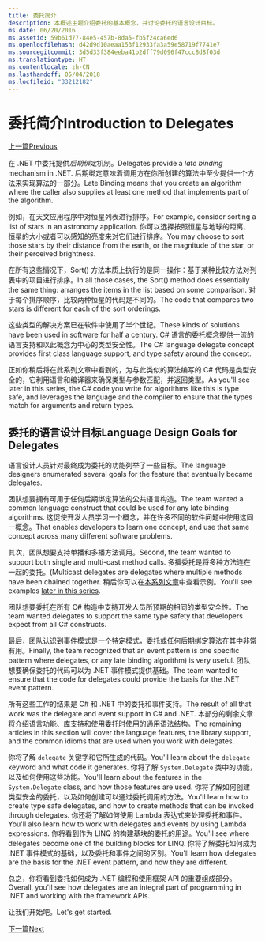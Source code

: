 ```yaml
---
title: 委托简介
description: 本概述主题介绍委托的基本概念，并讨论委托的语言设计目标。
ms.date: 06/20/2016
ms.assetid: 59b61d77-84e5-457b-8da5-fb5f24ca6ed6
ms.openlocfilehash: d42d9d10aeaa153f12933fa3a59e58719f7741e7
ms.sourcegitcommit: 3d5d33f384eeba41b2dff79d096f47ccc8d8f03d
ms.translationtype: HT
ms.contentlocale: zh-CN
ms.lasthandoff: 05/04/2018
ms.locfileid: "33212182"
---
```

# <a name="introduction-to-delegates"></a><span data-ttu-id="dd245-103">委托简介</span><span class="sxs-lookup"><span data-stu-id="dd245-103">Introduction to Delegates</span></span>

[<span data-ttu-id="dd245-104">上一篇</span><span class="sxs-lookup"><span data-stu-id="dd245-104">Previous</span></span>](delegates-events.md)

<span data-ttu-id="dd245-105">在 .NET 中委托提供*后期绑定*机制。</span><span class="sxs-lookup"><span data-stu-id="dd245-105">Delegates provide a *late binding* mechanism in .NET.</span></span> <span data-ttu-id="dd245-106">后期绑定意味着调用方在你所创建的算法中至少提供一个方法来实现算法的一部分。</span><span class="sxs-lookup"><span data-stu-id="dd245-106">Late Binding means that you create an algorithm where the caller also supplies at least one method that implements part of the algorithm.</span></span>

<span data-ttu-id="dd245-107">例如，在天文应用程序中对恒星列表进行排序。</span><span class="sxs-lookup"><span data-stu-id="dd245-107">For example, consider sorting a list of stars in an astronomy application.</span></span>
<span data-ttu-id="dd245-108">你可以选择按照恒星与地球的距离、恒星的大小或者可以感知的亮度来对它们进行排序。</span><span class="sxs-lookup"><span data-stu-id="dd245-108">You may choose to sort those stars by their distance from the earth, or the magnitude of the star, or their perceived brightness.</span></span>

<span data-ttu-id="dd245-109">在所有这些情况下，Sort() 方法本质上执行的是同一操作：基于某种比较方法对列表中的项目进行排序。</span><span class="sxs-lookup"><span data-stu-id="dd245-109">In all those cases, the Sort() method does essentially the same thing: arranges the items in the list based on some comparison.</span></span> <span data-ttu-id="dd245-110">对于每个排序顺序，比较两种恒星的代码是不同的。</span><span class="sxs-lookup"><span data-stu-id="dd245-110">The code that compares two stars is different for each of the sort orderings.</span></span>

<span data-ttu-id="dd245-111">这些类型的解决方案已在软件中使用了半个世纪。</span><span class="sxs-lookup"><span data-stu-id="dd245-111">These kinds of solutions have been used in software for half a century.</span></span>
<span data-ttu-id="dd245-112">C# 语言的委托概念提供一流的语言支持和以此概念为中心的类型安全性。</span><span class="sxs-lookup"><span data-stu-id="dd245-112">The C# language delegate concept provides first class language support, and type safety around the concept.</span></span>

<span data-ttu-id="dd245-113">正如你稍后将在此系列文章中看到的，为与此类似的算法编写的 C# 代码是类型安全的，它利用语言和编译器来确保类型与参数匹配，并返回类型。</span><span class="sxs-lookup"><span data-stu-id="dd245-113">As you'll see later in this series, the C# code you write for algorithms like this is type safe, and leverages the language and the compiler to ensure that the types match for arguments and return types.</span></span>

## <a name="language-design-goals-for-delegates"></a><span data-ttu-id="dd245-114">委托的语言设计目标</span><span class="sxs-lookup"><span data-stu-id="dd245-114">Language Design Goals for Delegates</span></span>

<span data-ttu-id="dd245-115">语言设计人员针对最终成为委托的功能列举了一些目标。</span><span class="sxs-lookup"><span data-stu-id="dd245-115">The language designers enumerated several goals for the feature that eventually became delegates.</span></span>

<span data-ttu-id="dd245-116">团队想要拥有可用于任何后期绑定算法的公共语言构造。</span><span class="sxs-lookup"><span data-stu-id="dd245-116">The team wanted a common language construct that could be used for any late binding algorithms.</span></span> <span data-ttu-id="dd245-117">这促使开发人员学习一个概念，并在许多不同的软件问题中使用这同一概念。</span><span class="sxs-lookup"><span data-stu-id="dd245-117">That enables developers to learn one concept, and use that same concept across many different software problems.</span></span>

<span data-ttu-id="dd245-118">其次，团队想要支持单播和多播方法调用。</span><span class="sxs-lookup"><span data-stu-id="dd245-118">Second, the team wanted to support both single and multi-cast method calls.</span></span> <span data-ttu-id="dd245-119">多播委托是将多种方法连在一起的委托。</span><span class="sxs-lookup"><span data-stu-id="dd245-119">(Multicast delegates are delegates where multiple methods have been chained together.</span></span> <span data-ttu-id="dd245-120">稍后你可以在[本系列文章](delegate-class.md)中查看示例。</span><span class="sxs-lookup"><span data-stu-id="dd245-120">You'll see examples [later in this series](delegate-class.md).</span></span> 

<span data-ttu-id="dd245-121">团队想要委托在所有 C# 构造中支持开发人员所预期的相同的类型安全性。</span><span class="sxs-lookup"><span data-stu-id="dd245-121">The team wanted delegates to support the same type safety that developers expect from all C# constructs.</span></span> 

<span data-ttu-id="dd245-122">最后，团队认识到事件模式是一个特定模式，委托或任何后期绑定算法在其中非常有用。</span><span class="sxs-lookup"><span data-stu-id="dd245-122">Finally, the team recognized that an event pattern is one specific pattern where delegates, or any late binding algorithm) is very useful.</span></span> <span data-ttu-id="dd245-123">团队想要确保委托的代码可以为 .NET 事件模式提供基础。</span><span class="sxs-lookup"><span data-stu-id="dd245-123">The team wanted to ensure that the code for delegates could provide the basis for the .NET event pattern.</span></span>

<span data-ttu-id="dd245-124">所有这些工作的结果是 C# 和 .NET 中的委托和事件支持。</span><span class="sxs-lookup"><span data-stu-id="dd245-124">The result of all that work was the delegate and event support in C# and .NET.</span></span> <span data-ttu-id="dd245-125">本部分的剩余文章将介绍语言功能、库支持和使用委托时使用的通用语法结构。</span><span class="sxs-lookup"><span data-stu-id="dd245-125">The remaining articles in this section will cover the language features, the library support, and the common idioms that are used when you work with delegates.</span></span>

<span data-ttu-id="dd245-126">你将了解 `delegate` 关键字和它所生成的代码。</span><span class="sxs-lookup"><span data-stu-id="dd245-126">You'll learn about the `delegate` keyword and what code it generates.</span></span> <span data-ttu-id="dd245-127">你将了解 `System.Delegate` 类中的功能，以及如何使用这些功能。</span><span class="sxs-lookup"><span data-stu-id="dd245-127">You'll learn about the features in the `System.Delegate` class, and how those features are used.</span></span> <span data-ttu-id="dd245-128">你将了解如何创建类型安全的委托，以及如何创建可以通过委托调用的方法。</span><span class="sxs-lookup"><span data-stu-id="dd245-128">You'll learn how to create type safe delegates, and how to create methods that can be invoked through delegates.</span></span> <span data-ttu-id="dd245-129">你还将了解如何使用 Lambda 表达式来处理委托和事件。</span><span class="sxs-lookup"><span data-stu-id="dd245-129">You'll also learn how to work with delegates and events by using Lambda expressions.</span></span> <span data-ttu-id="dd245-130">你将看到作为 LINQ 的构建基块的委托的用途。</span><span class="sxs-lookup"><span data-stu-id="dd245-130">You'll see where delegates become one of the building blocks for LINQ.</span></span> <span data-ttu-id="dd245-131">你将了解委托如何成为 .NET 事件模式的基础，以及委托和事件之间的区别。</span><span class="sxs-lookup"><span data-stu-id="dd245-131">You'll learn how delegates are the basis for the .NET event pattern, and how they are different.</span></span>

<span data-ttu-id="dd245-132">总之，你将看到委托如何成为 .NET 编程和使用框架 API 的重要组成部分。</span><span class="sxs-lookup"><span data-stu-id="dd245-132">Overall, you'll see how delegates are an integral part of programming in .NET and working with the framework APIs.</span></span>

<span data-ttu-id="dd245-133">让我们开始吧。</span><span class="sxs-lookup"><span data-stu-id="dd245-133">Let's get started.</span></span>

[<span data-ttu-id="dd245-134">下一篇</span><span class="sxs-lookup"><span data-stu-id="dd245-134">Next</span></span>](delegate-class.md)
